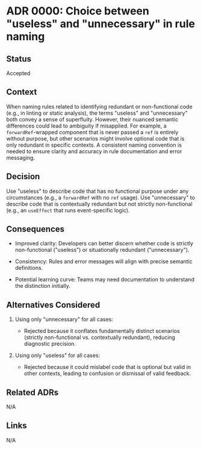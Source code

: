 # ADR 0000: Choice between "useless" and "unnecessary" in rule naming

## Status

Accepted

## Context

When naming rules related to identifying redundant or non-functional code (e.g., in linting or static analysis), the terms "useless" and "unnecessary" both convey a sense of superfluity. However, their nuanced semantic differences could lead to ambiguity if misapplied. For example, a `forwardRef`-wrapped component that is never passed a `ref` is entirely without purpose, but other scenarios might involve optional code that is only redundant in specific contexts. A consistent naming convention is needed to ensure clarity and accuracy in rule documentation and error messaging.

## Decision

Use "useless" to describe code that has no functional purpose under any circumstances (e.g., a `forwardRef` with no `ref` usage).
Use "unnecessary" to describe code that is contextually redundant but not strictly non-functional (e.g., an `useEffect` that runs event-specific logic).

## Consequences

- Improved clarity: Developers can better discern whether code is strictly non-functional ("useless") or situationally redundant ("unnecessary").

- Consistency: Rules and error messages will align with precise semantic definitions.

- Potential learning curve: Teams may need documentation to understand the distinction initially.

## Alternatives Considered

1. Using only "unnecessary" for all cases:
   - Rejected because it conflates fundamentally distinct scenarios (strictly non-functional vs. contextually redundant), reducing diagnostic precision.

2. Using only "useless" for all cases:
   - Rejected because it could mislabel code that is optional but valid in other contexts, leading to confusion or dismissal of valid feedback.

## Related ADRs

N/A

## Links

N/A
